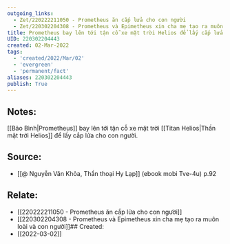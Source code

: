 ```yaml
---
outgoing_links:
  - Zet/220222211050 - Prometheus ăn cắp lửa cho con người
  - Zet/220302204308 - Prometheus và Epimetheus xin cha mẹ tạo ra muôn loài và con người
title: Prometheus bay lên tới tận cỗ xe mặt trời Helios để lấy cắp lửa cho con người
UID: 220302204443
created: 02-Mar-2022
tags:
  - 'created/2022/Mar/02'
  - 'evergreen'
  - 'permanent/fact'
aliases: 220302204443
publish: True
---
```

## Notes:
[[Bảo Bình|Prometheus]] bay lên tới tận cỗ xe mặt trời [[Titan Helios|Thần mặt trời Helios]] để lấy cắp lửa cho con người.

## Source:
- [[@ Nguyễn Văn Khỏa, Thần thoại Hy Lạp]] (ebook mobi Tve-4u) p.92

## Relate:
- [[220222211050 - Prometheus ăn cắp lửa cho con người]]
- [[220302204308 - Prometheus và Epimetheus xin cha mẹ tạo ra muôn loài và con người]]## Created:
- [[2022-03-02]]
